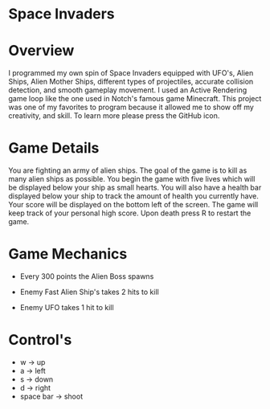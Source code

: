 # Space Invaders

# Overview

I programmed my own spin of Space Invaders equipped with UFO's, Alien Ships, Alien Mother Ships, different types of projectiles, accurate collision detection, and smooth gameplay movement. I used an Active Rendering game loop like the one used in Notch's famous game Minecraft. This project was one of my favorites to program because it allowed me to show off my creativity, and skill. To learn more please press the GitHub icon.

# Game Details

You are fighting an army of alien ships. The goal of the game is to kill as many alien ships as possible. You begin the game with five lives which will be displayed below your ship as small hearts. You will also have a health bar displayed below your ship to track the amount of health you currently have. Your score will be displayed on the bottom left of the screen. The game will keep track of your personal high score. Upon death press R to restart the game. 



# Game Mechanics

* Every 300 points the Alien Boss spawns

* Enemy Fast Alien Ship's takes 2 hits to kill

* Enemy UFO takes 1 hit to kill


# Control's
* w -> up 
* a -> left
* s -> down
* d -> right
* space bar -> shoot


